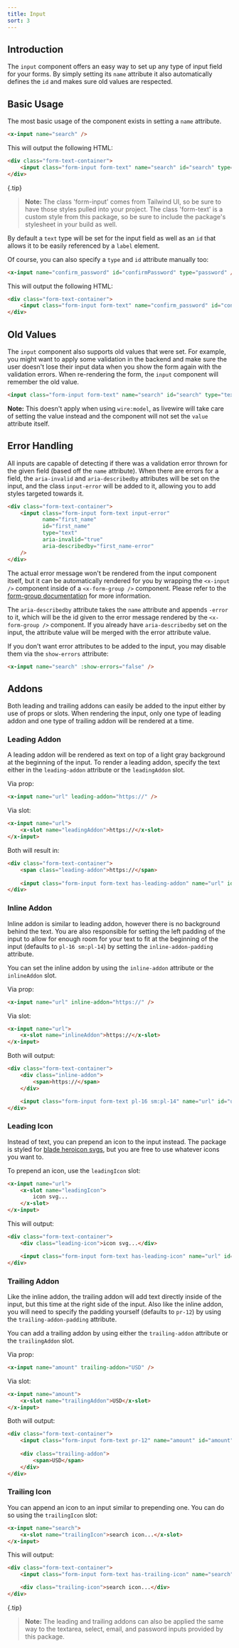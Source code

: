 ```yaml
---
title: Input
sort: 3
---
```


## Introduction

The `input` component offers an easy way to set up any type of input field for your forms.
By simply setting its `name` attribute it also automatically defines the `id` and makes sure
old values are respected.

## Basic Usage

The most basic usage of the component exists in setting a `name` attribute.

```html
<x-input name="search" />
```

This will output the following HTML:

```html
<div class="form-text-container">
    <input class="form-input form-text" name="search" id="search" type="text" />
</div>
```

{.tip}
> **Note:** The class 'form-input' comes from Tailwind UI, so be sure to have those styles pulled
> into your project. The class 'form-text' is a custom style from this package, so be sure to include
> the package's stylesheet in your build as well.

By default a `text` type will be set for the input field as well as an `id` that allows
it to be easily referenced by a `label` element.

Of course, you can also specify a `type` and `id` attribute manually too:

```html
<x-input name="confirm_password" id="confirmPassword" type="password" />
```

This will output the following HTML:

```html
<div class="form-text-container">
    <input class="form-input form-text" name="confirm_password" id="confirmPassword" type="password" />
</div>
```

## Old Values

The `input` component also supports old values that were set. For example, you
might want to apply some validation in the backend and make sure the user doesn't
lose their input data when you show the form again with the validation errors.
When re-rendering the form, the `input` component will remember the old value.

```html
<input class="form-input form-text" name="search" id="search" type="text" value="Eloquent" />
```

**Note:** This doesn't apply when using `wire:model`, as livewire will take care of setting the value instead
and the component will not set the `value` attribute itself.

## Error Handling

All inputs are capable of detecting if there was a validation error thrown for the given field (based off the `name` attribute).
When there are errors for a field, the `aria-invalid` and `aria-describedby` attributes will be set on the input, and the class
`input-error` will be added to it, allowing you to add styles targeted towards it.

```html
<div class="form-text-container">
    <input class="form-input form-text input-error" 
           name="first_name"
           id="first_name"
           type="text"
           aria-invalid="true"
           aria-describedby="first_name-error"
    />
</div>
```

The actual error message won't be rendered from the input component itself, but it can be automatically rendered for you
by wrapping the `<x-input />` component inside of a `<x-form-group />` component. Please refer to the [form-group documentation](/docs/laravel-form-components/v3/components/form-group#error-handling) for more information.

The `aria-describedby` attribute takes the `name` attribute and appends `-error` to it, which will be the id given to the error message rendered by the `<x-form-group />` component. If you already have `aria-describedby` set on the input, the attribute
value will be merged with the error attribute value.

If you don't want error attributes to be added to the input, you may disable them via the `show-errors` attribute:

```html
<x-input name="search" :show-errors="false" />
```

## Addons

Both leading and trailing addons can easily be added to the input either by use of props or slots. When rendering the input,
only one type of leading addon and one type of trailing addon will be rendered at a time.

### Leading Addon

A leading addon will be rendered as text on top of a light gray background at the beginning of the input. To render a leading
addon, specify the text either in the `leading-addon` attribute or the `leadingAddon` slot.

Via prop:
```html
<x-input name="url" leading-addon="https://" />
```

Via slot:
```html
<x-input name="url">
    <x-slot name="leadingAddon">https://</x-slot>
</x-input>
```

Both will result in:
```html
<div class="form-text-container">
    <span class="leading-addon">https://</span>
    
    <input class="form-input form-text has-leading-addon" name="url" id="url" type="text" />
</div>
```

### Inline Addon

Inline addon is similar to leading addon, however there is no background behind the text. You are also responsible
for setting the left padding of the input to allow for enough room for your text to fit at the beginning of the
input (defaults to `pl-16 sm:pl-14`) by setting the `inline-addon-padding` attribute.

You can set the inline addon by using the `inline-addon` attribute or the `inlineAddon` slot.

Via prop:
```html
<x-input name="url" inline-addon="https://" />
```

Via slot:
```html
<x-input name="url">
    <x-slot name="inlineAddon">https://</x-slot>
</x-input>
```

Both will output:
```html
<div class="form-text-container">
    <div class="inline-addon">
        <span>https://</span>
    </div>

    <input class="form-input form-text pl-16 sm:pl-14" name="url" id="url" type="text" />
</div>
```

### Leading Icon

Instead of text, you can prepend an icon to the input instead. The package is styled for 
[blade heroicon svgs](https://github.com/blade-ui-kit/blade-heroicons), but you are free
to use whatever icons you want to.

To prepend an icon, use the `leadingIcon` slot:

```html
<x-input name="url">
    <x-slot name="leadingIcon">
        icon svg...
    </x-slot>
</x-input>
```

This will output:

```html
<div class="form-text-container">
    <div class="leading-icon">icon svg...</div>

    <input class="form-input form-text has-leading-icon" name="url" id="url" type="text" />
</div>
```

### Trailing Addon

Like the inline addon, the trailing addon will add text directly inside of the input, but this time at the right
side of the input. Also like the inline addon, you will need to specify the padding yourself (defaults to `pr-12`)
by using the `trailing-addon-padding` attribute.

You can add a trailing addon by using either the `trailing-addon` attribute or the `trailingAddon` slot.

Via prop:
```html
<x-input name="amount" trailing-addon="USD" />
```

Via slot:
```html
<x-input name="amount">
    <x-slot name="trailingAddon">USD</x-slot>
</x-input>
```

Both will output:
```html
<div class="form-text-container">
    <input class="form-input form-text pr-12" name="amount" id="amount" type="text" />
    
    <div class="trailing-addon">
        <span>USD</span>
    </div>
</div>
```

### Trailing Icon

You can append an icon to an input similar to prepending one. You can do so using the `trailingIcon` slot:

```html
<x-input name="search">
    <x-slot name="trailingIcon">search icon...</x-slot>
</x-input>
```

This will output:
```html
<div class="form-text-container">
    <input class="form-input form-text has-trailing-icon" name="search" id="search" type="text" />

    <div class="trailing-icon">search icon...</div>
</div>
```

{.tip}
> **Note:** The leading and trailing addons can also be applied the same way to the textarea, select, email, and password
> inputs provided by this package.
